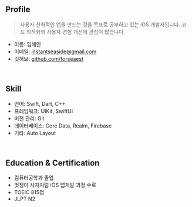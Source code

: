 ## Profile
> 사용자 친화적인 앱을 만드는 것을 목표로 공부하고 있는 iOS 개발자입니다. 코드 최적화와 사용자 경험 개선에 관심이 많습니다.  

- 이름: 임해인  
- 이메일: instantseaside@gmail.com  
- 깃허브: [github.com/forseaest](./https://github.com/forseaest)  
<br>

## Skill
- 언어: Swift, Dart, C++
- 프레임워크: UIKit, SwiftUI
- 버전 관리: Git
- 데이터베이스: Core Data, Realm, Firebase
- 기타: Auto Layout
<br>

## Education & Certification
- 컴퓨터공학과 졸업
- 멋쟁이 사자처럼 iOS 앱개발 과정 수료
- TOEIC 815점
- JLPT N2
